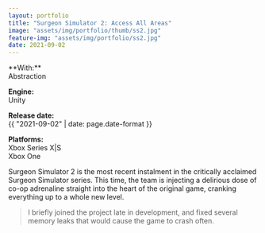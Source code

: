 ```yaml
---
layout: portfolio
title: "Surgeon Simulator 2: Access All Areas"
image: "assets/img/portfolio/thumb/ss2.jpg"
feature-img: "assets/img/portfolio/ss2.jpg"
date: 2021-09-02
---
```

<div class="portfolio-page-right" markdown="1">
**With:**<br>Abstraction

**Engine:**<br>Unity

**Release date:**<br>{{ "2021-09-02" | date: page.date-format }}

**Platforms:**<br>Xbox Series X\|S<br>Xbox One
</div>
<div class="portfolio-page-left" markdown="1">
Surgeon Simulator 2 is the most recent instalment in the critically acclaimed Surgeon Simulator series.
This time, the team is injecting a delirious dose of co-op adrenaline straight into the heart of the original game, cranking everything up to a whole new level. 

> I briefly joined the project late in development, and fixed several memory leaks that would cause the game to crash often. 
</div>